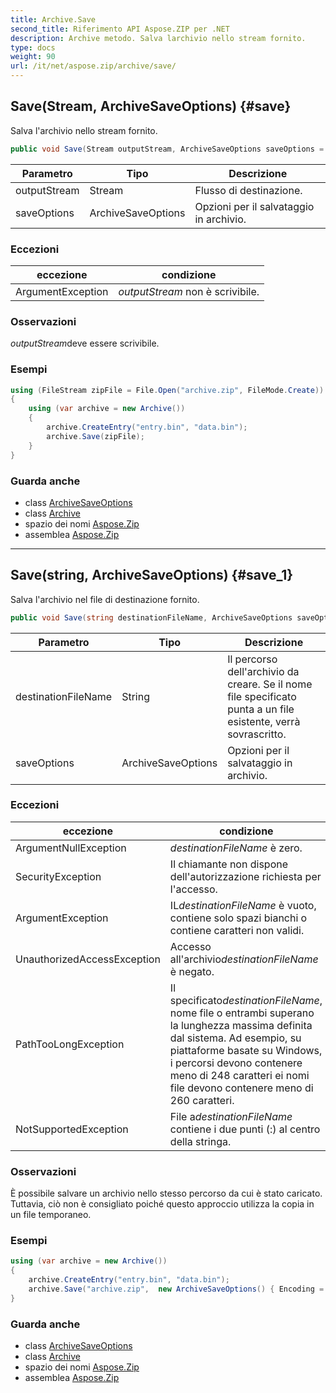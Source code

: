 ```yaml
---
title: Archive.Save
second_title: Riferimento API Aspose.ZIP per .NET
description: Archive metodo. Salva larchivio nello stream fornito.
type: docs
weight: 90
url: /it/net/aspose.zip/archive/save/
---
```

## Save(Stream, ArchiveSaveOptions) {#save}

Salva l'archivio nello stream fornito.

```csharp
public void Save(Stream outputStream, ArchiveSaveOptions saveOptions = null)
```

| Parametro | Tipo | Descrizione |
| --- | --- | --- |
| outputStream | Stream | Flusso di destinazione. |
| saveOptions | ArchiveSaveOptions | Opzioni per il salvataggio in archivio. |

### Eccezioni

| eccezione | condizione |
| --- | --- |
| ArgumentException | *outputStream* non è scrivibile. |

### Osservazioni

*outputStream*deve essere scrivibile.

### Esempi

```csharp
using (FileStream zipFile = File.Open("archive.zip", FileMode.Create))
{
    using (var archive = new Archive())
    {
        archive.CreateEntry("entry.bin", "data.bin");
        archive.Save(zipFile);
    }
}
```

### Guarda anche

* class [ArchiveSaveOptions](../../../aspose.zip.saving/archivesaveoptions/)
* class [Archive](../)
* spazio dei nomi [Aspose.Zip](../../archive/)
* assemblea [Aspose.Zip](../../../)

---

## Save(string, ArchiveSaveOptions) {#save_1}

Salva l'archivio nel file di destinazione fornito.

```csharp
public void Save(string destinationFileName, ArchiveSaveOptions saveOptions = null)
```

| Parametro | Tipo | Descrizione |
| --- | --- | --- |
| destinationFileName | String | Il percorso dell'archivio da creare. Se il nome file specificato punta a un file esistente, verrà sovrascritto. |
| saveOptions | ArchiveSaveOptions | Opzioni per il salvataggio in archivio. |

### Eccezioni

| eccezione | condizione |
| --- | --- |
| ArgumentNullException | *destinationFileName* è zero. |
| SecurityException | Il chiamante non dispone dell'autorizzazione richiesta per l'accesso. |
| ArgumentException | IL*destinationFileName* è vuoto, contiene solo spazi bianchi o contiene caratteri non validi. |
| UnauthorizedAccessException | Accesso all'archivio*destinationFileName* è negato. |
| PathTooLongException | Il specificato*destinationFileName*, nome file o entrambi superano la lunghezza massima definita dal sistema. Ad esempio, su piattaforme basate su Windows, i percorsi devono contenere meno di 248 caratteri ei nomi file devono contenere meno di 260 caratteri. |
| NotSupportedException | File a*destinationFileName* contiene i due punti (:) al centro della stringa. |

### Osservazioni

È possibile salvare un archivio nello stesso percorso da cui è stato caricato. Tuttavia, ciò non è consigliato poiché questo approccio utilizza la copia in un file temporaneo.

### Esempi

```csharp
using (var archive = new Archive())
{
    archive.CreateEntry("entry.bin", "data.bin");
    archive.Save("archive.zip",  new ArchiveSaveOptions() { Encoding = Encoding.ASCII });
}
```

### Guarda anche

* class [ArchiveSaveOptions](../../../aspose.zip.saving/archivesaveoptions/)
* class [Archive](../)
* spazio dei nomi [Aspose.Zip](../../archive/)
* assemblea [Aspose.Zip](../../../)



